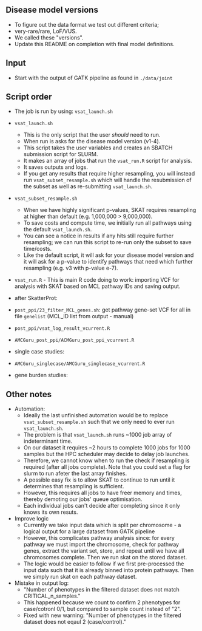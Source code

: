 ## Disease model versions
* To figure out the data format we test out different criteria;
* very-rare/rare, LoF/VUS.
* We called these "versions".
* Update this README on completion with final model definitions.

## Input
* Start with the output of GATK pipeline as found in `./data/joint`

## Script order
* The job is run by using: `vsat_launch.sh`

* `vsat_launch.sh` 
	* This is the only script that the user _should_ need to run. 
	* When run is asks for the disease model version (v1-4). 
	* This script takes the user variables and creates an SBATCH submission script for SLURM. 
	* It makes an array of jobs that run the `vsat_run.R` script for analysis.
	* It saves outputs and logs. 
	* If you get any results that require higher resampling, you will instead run `vsat_subset_resample.sh` which will handle the resubmission of the subset as well as re-submitting `vsat_launch.sh`. 
* `vsat_subset_resample.sh` 
	* When we have highly significant p-values, SKAT requires resampling at higher than default (e.g. 1,000,000 > 9,000,000).
	* To save costs and compute time, we initially run all pathways using the default `vsat_launch.sh`.
	* You can see a notice in results if any hits still require further resampling; we can run this script to re-run only the subset to save time/costs.
	* Like the default script, it will ask for your disease model version and it will ask for a p-value to identify pathways that need which further resampling (e.g. v3 with p-value  e-7).
* `vsat_run.R`	- This is main R code doing to work: importing VCF for analysis with SKAT based on MCL pathway IDs and saving output.
* after SkatterProt:
* `post_ppi/23_filter_MCL_genes.sh`: get pathway gene-set VCF for all in file `genelist` (MCL_ID list from output - manual)
* `post_ppi/vsat_log_result_vcurrent.R`
* `AMCGuru_post_ppi/ACMGuru_post_ppi_vcurrent.R`

* single case studies:
* `AMCGuru_singlecase/AMCGuru_singlecase_vcurrent.R`

* gene burden studies:

## Other notes
* Automation:
	* Ideally the last unfinished automation would be to replace `vsat_subset_resample.sh` such that we only need to ever run `vsat_launch.sh`. 
	* The problem is that `vsat_launch.sh` runs ~1000 job array of indeterminant time. 
	* On our dataset it requires ~2 hours to complete 1000 jobs for 1000 samples but the HPC scheduler may decide to delay job launches.
	* Therefore, we cannot know when to run the check if resampling is required (after all jobs complete). Note that you could set a flag for slurm to run afeter the last array finishes.
	* A possible easy fix is to allow SKAT to continue to run until it determines that resampling is sufficient.
	* However, this requires all jobs to have freer memory and times, thereby demoting our jobs' queue optimisation.
	* Each individual jobs can't decide after completing since it only knows its own resuts.
* Improve logic
	* Currently we take input data which is split per chromosome - a logical output for a large dataset from GATK pipeline
	* However, this complicates pathway analysis since: for every pathway we must import the chromosome, check for pathway genes, extract the variant set, store, and repeat until we have all chromosomes complete. Then we run skat on the stored dataset.
	* The logic would be easier to follow if we first pre-processed the input data such that it is already binned into protein pathways. Then we simply run skat on each pathway dataset.
* Mistake in output log: 
	* "Number of phenotypes in the filtered dataset does not match CRITICAL_n_samples."
	* This happened because we count to confirm 2 phenotypes for case/cotronl 0/1, but compared to sample count instead of "2".
	* Fixed with new warning: "Number of phenotypes in the filtered dataset does not eqaul 2 (case/control)."
